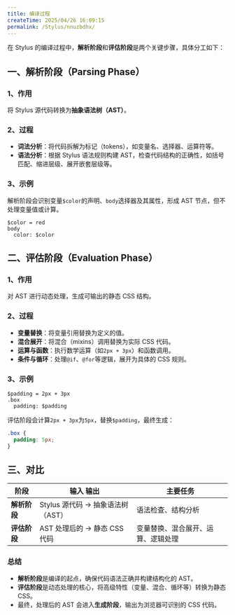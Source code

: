 ```yaml
---
title: 编译过程
createTime: 2025/04/26 16:09:15
permalink: /Stylus/nnuzbdhx/
---
```


在 Stylus 的编译过程中，**解析阶段**和**评估阶段**是两个关键步骤，具体分工如下：

## 一、解析阶段（Parsing Phase）

### 1、作用

将 Stylus 源代码转换为**抽象语法树（AST）**。

### 2、过程

- **词法分析**：将代码拆解为标记（tokens），如变量名、选择器、运算符等。
- **语法分析**：根据 Stylus 语法规则构建 AST，检查代码结构的正确性，如括号匹配、缩进层级、展开嵌套层级等。

### 3、示例

解析阶段会识别变量`$color`的声明、`body`选择器及其属性，形成 AST 节点，但不处理变量值或计算。

```styl
$color = red
body
  color: $color
```

## 二、评估阶段（Evaluation Phase）

### 1、作用

对 AST 进行动态处理，生成可输出的静态 CSS 结构。

### 2、过程

- **变量替换**：将变量引用替换为定义的值。
- **混合展开**：将混合（mixins）调用替换为实际 CSS 代码。
- **运算与函数**：执行数学运算（如`2px + 3px`）和函数调用。
- **条件与循环**：处理`@if`、`@for`等逻辑，展开为具体的 CSS 规则。

### 3、示例

```styl
$padding = 2px + 3px
.box
  padding: $padding
```

评估阶段会计算`2px + 3px`为`5px`，替换`$padding`，最终生成：

```css
.box {
  padding: 5px;
}
```

## 三、对比

| **阶段**     | **输入** **输出**                 | **主要任务**                       |
| ------------ | --------------------------------- | ---------------------------------- |
| **解析阶段** | Stylus 源代码 → 抽象语法树（AST） | 语法检查、结构分析                 |
| **评估阶段** | AST 处理后的 → 静态 CSS 代码      | 变量替换、混合展开、运算、逻辑处理 |

### 总结

- **解析阶段**是编译的起点，确保代码语法正确并构建结构化的 AST。
- **评估阶段**是动态处理的核心，将高级特性（变量、混合、循环等）转换为静态 CSS。
- 最终，处理后的 AST 会进入**生成阶段**，输出为浏览器可识别的 CSS 代码。
